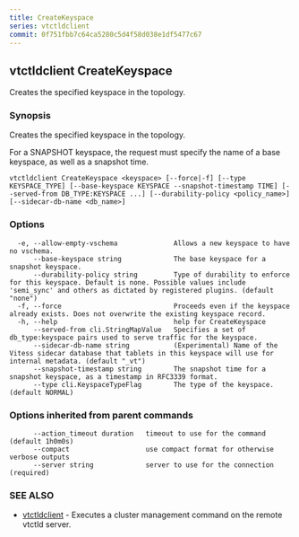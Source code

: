 ```yaml
---
title: CreateKeyspace
series: vtctldclient
commit: 0f751fbb7c64ca5280c5d4f58d038e1df5477c67
---
```

## vtctldclient CreateKeyspace

Creates the specified keyspace in the topology.

### Synopsis

Creates the specified keyspace in the topology.
	
For a SNAPSHOT keyspace, the request must specify the name of a base keyspace,
as well as a snapshot time.

```
vtctldclient CreateKeyspace <keyspace> [--force|-f] [--type KEYSPACE_TYPE] [--base-keyspace KEYSPACE --snapshot-timestamp TIME] [--served-from DB_TYPE:KEYSPACE ...] [--durability-policy <policy_name>] [--sidecar-db-name <db_name>]
```

### Options

```
  -e, --allow-empty-vschema              Allows a new keyspace to have no vschema.
      --base-keyspace string             The base keyspace for a snapshot keyspace.
      --durability-policy string         Type of durability to enforce for this keyspace. Default is none. Possible values include 'semi_sync' and others as dictated by registered plugins. (default "none")
  -f, --force                            Proceeds even if the keyspace already exists. Does not overwrite the existing keyspace record.
  -h, --help                             help for CreateKeyspace
      --served-from cli.StringMapValue   Specifies a set of db_type:keyspace pairs used to serve traffic for the keyspace.
      --sidecar-db-name string           (Experimental) Name of the Vitess sidecar database that tablets in this keyspace will use for internal metadata. (default "_vt")
      --snapshot-timestamp string        The snapshot time for a snapshot keyspace, as a timestamp in RFC3339 format.
      --type cli.KeyspaceTypeFlag        The type of the keyspace. (default NORMAL)
```

### Options inherited from parent commands

```
      --action_timeout duration   timeout to use for the command (default 1h0m0s)
      --compact                   use compact format for otherwise verbose outputs
      --server string             server to use for the connection (required)
```

### SEE ALSO

* [vtctldclient](../)	 - Executes a cluster management command on the remote vtctld server.

